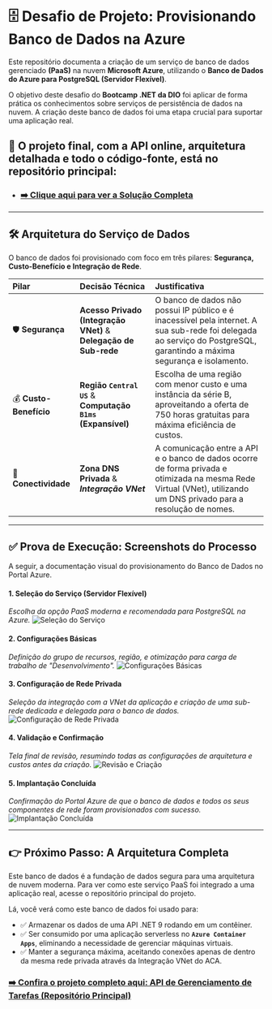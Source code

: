 # 🗄️ Desafio de Projeto: Provisionando Banco de Dados na Azure

Este repositório documenta a criação de um serviço de banco de dados gerenciado **(PaaS)** na nuvem **Microsoft Azure**, utilizando o **Banco de Dados do Azure para PostgreSQL (Servidor Flexível)**.

O objetivo deste desafio do **Bootcamp .NET da DIO** foi aplicar de forma prática os conhecimentos sobre serviços de persistência de dados na nuvem. A criação deste banco de dados foi uma etapa crucial para suportar uma aplicação real.

## 🚀 **O projeto final, com a API online, arquitetura detalhada e todo o código-fonte, está no repositório principal:**
- ### [➡️ Clique aqui para ver a Solução Completa](https://github.com/GustavoHerreira/todoapp-trilha-dotnet-api-desafio)

---

## 🛠️ Arquitetura do Serviço de Dados

O banco de dados foi provisionado com foco em três pilares: **Segurança, Custo-Benefício e Integração de Rede**.

| Pilar | Decisão Técnica | Justificativa |
| :--- | :--- | :--- |
| 🛡️ **Segurança** | **Acesso Privado (Integração VNet)** & **Delegação de Sub-rede** | O banco de dados não possui IP público e é inacessível pela internet. A sua sub-rede foi delegada ao serviço do PostgreSQL, garantindo a máxima segurança e isolamento. |
| 💰 **Custo-Benefício** | **Região `Central US`** & **Computação `B1ms` (Expansível)** | Escolha de uma região com menor custo e uma instância da série B, aproveitando a oferta de 750 horas gratuitas para máxima eficiência de custos. |
| 🔗 **Conectividade** | **Zona DNS Privada** & ***Integração VNet*** | A comunicação entre a API e o banco de dados ocorre de forma privada e otimizada na mesma Rede Virtual (VNet), utilizando um DNS privado para a resolução de nomes. |

---

## ✅ Prova de Execução: Screenshots do Processo

A seguir, a documentação visual do provisionamento do Banco de Dados no Portal Azure.

#### 1. Seleção do Serviço (Servidor Flexível)
*Escolha da opção PaaS moderna e recomendada para PostgreSQL na Azure.*
![Seleção do Serviço](./images/db_0_creation_selectionofdb.jpg)

#### 2. Configurações Básicas
*Definição do grupo de recursos, região, e otimização para carga de trabalho de "Desenvolvimento".*
![Configurações Básicas](./images/db_1_creation_Basico.jpg)

#### 3. Configuração de Rede Privada
*Seleção da integração com a VNet da aplicação e criação de uma sub-rede dedicada e delegada para o banco de dados.*
![Configuração de Rede Privada](./images/db_6_creation_Rede_subrede_configurada_e_delegada.jpg)

#### 4. Validação e Confirmação
*Tela final de revisão, resumindo todas as configurações de arquitetura e custos antes da criação.*
![Revisão e Criação](./images/db_7_creation_revisao.jpg)

#### 5. Implantação Concluída
*Confirmação do Portal Azure de que o banco de dados e todos os seus componentes de rede foram provisionados com sucesso.*
![Implantação Concluída](./images/db_9_creation_implantacao_concluida.jpg)

---

## 👉 Próximo Passo: A Arquitetura Completa
Este banco de dados é a fundação de dados segura para uma arquitetura de nuvem moderna. Para ver como este serviço PaaS foi integrado a uma aplicação real, acesse o repositório principal do projeto.

Lá, você verá como este banco de dados foi usado para:

* ✅ Armazenar os dados de uma API .NET 9 rodando em um contêiner.
* ✅ Ser consumido por uma aplicação serverless no **`Azure Container Apps`**, eliminando a necessidade de gerenciar máquinas virtuais.
* ✅ Manter a segurança máxima, aceitando conexões apenas de dentro da mesma rede privada através da Integração VNet do ACA.

### [➡️ Confira o projeto completo aqui: API de Gerenciamento de Tarefas (Repositório Principal)](https://github.com/GustavoHerreira/task-management-api)
